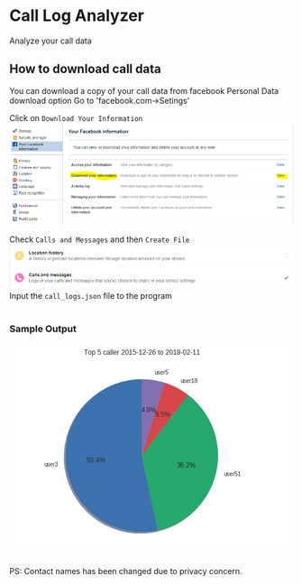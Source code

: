 # Call Log Analyzer

Analyze your call data 

## How to download call data
You can download a copy of your call data from facebook Personal Data download option
Go to 'facebook.com->Setings'

Click on `Download Your Information`
![Alt text](step1.PNG "Title")


Check `Calls and Messages` and then `Create File`
![Alt text](step2.PNG "Title")
<br/>
Input the `call_logs.json` file to the program
<br/><br/>

### Sample Output

![Alt text](sample.PNG)
<br/><br/>


PS: Contact names has been changed due to privacy concern.
